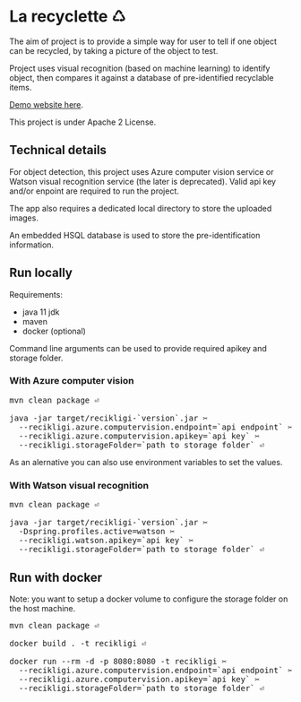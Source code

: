 # La recyclette ♺

The aim of project is to provide a simple way for user to tell if one object
can be recycled, by taking a picture of the object to test. 

Project uses visual recognition (based on machine learning) to identify object,
then compares it against a database of pre-identified recyclable items.

[Demo website here](https://recyclette.azurewebsites.net/).

This project is under Apache 2 License.

## Technical details

For object detection, this project uses Azure computer vision service
or Watson visual recognition service (the later is deprecated).
Valid api key and/or enpoint are required to run the project.

The app also requires a dedicated local directory to store the uploaded images.

An embedded HSQL database is used to store the pre-identification
information.

## Run locally

Requirements:
* java 11 jdk
* maven
* docker (optional)

Command line arguments can be used to provide required apikey and storage folder.

### With Azure computer vision

<pre>mvn clean package ⏎

java -jar target/recikligi-`version`.jar ✂
  --recikligi.azure.computervision.endpoint=`api endpoint` ✂
  --recikligi.azure.computervision.apikey=`api key` ✂
  --recikligi.storageFolder=`path to storage folder` ⏎</pre>

As an alernative you can also use environment variables to set the values.

### With Watson visual recognition

<pre>mvn clean package ⏎

java -jar target/recikligi-`version`.jar ✂
  -Dspring.profiles.active=watson ✂
  --recikligi.watson.apikey=`api key` ✂ 
  --recikligi.storageFolder=`path to storage folder` ⏎</pre>

## Run with docker

Note: you want to setup a docker volume to configure the storage folder
on the host machine.

<pre>mvn clean package ⏎

docker build . -t recikligi ⏎

docker run --rm -d -p 8080:8080 -t recikligi ✂
  --recikligi.azure.computervision.endpoint=`api endpoint` ✂
  --recikligi.azure.computervision.apikey=`api key` ✂
  --recikligi.storageFolder=`path to storage folder` ⏎</pre>
